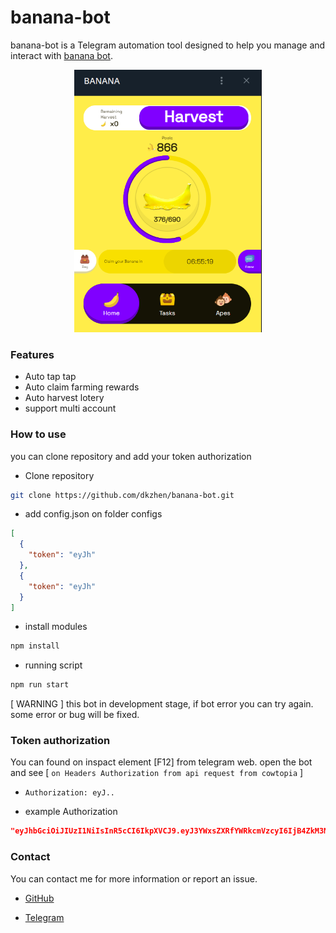 # banana-bot

banana-bot is a Telegram automation tool designed to help you manage and interact with [banana bot](https://t.me/OfficialBananaBot/banana?startapp=referral=482NQ81).

<p align="center">
  <img src="public/banana.png" alt="cowtopia" width="300"/>
</p>

### Features

- Auto tap tap
- Auto claim farming rewards
- Auto harvest lotery
- support multi account

### How to use

you can clone repository and add your token authorization

- Clone repository

```bash
git clone https://github.com/dkzhen/banana-bot.git
```

- add config.json on folder configs

```json
[
  {
    "token": "eyJh"
  },
  {
    "token": "eyJh"
  }
]
```

- install modules

```bash
npm install
```

- running script

```bash
npm run start
```

[ WARNING ] this bot in development stage, if bot error you can try again. some error or bug will be fixed.

### Token authorization

You can found on inspact element [F12] from telegram web. open the bot and see [ `on Headers Authorization from api request from cowtopia` ]

- `Authorization: eyJ..`

- example Authorization

```json
"eyJhbGciOiJIUzI1NiIsInR5cCI6IkpXVCJ9.eyJ3YWxsZXRfYWRkcmVzcyI6IjB4ZkM3NEQzMkY3NzZBNDY5NzQ2ODA5MmI3ZmUzYzRjMDk4ODIzNTk3OSIsInVzZXJfaWQiOiI2NjcyNWJjMTQzNDRhZTJmMWEwNDdmZjUiLCJ0Z19pZCI6IjE0OTMyMzExMTUiLCJ1c2VybmFtZSI6IjE0OTMyMzExMTUiLCJpYXQiOjE3MjA1MTQ2MjAsImV4cCI6MTcyMTExOTQyMH0.1AE50yLVEw_Eda1NbpvyojhQ0oLq4hm8vJEAXKx8zMA"
```

### Contact

You can contact me for more information or report an issue.

- [GitHub](https://github.com/dkzhen)

- [Telegram](https://t.me/dk_zhen2)
